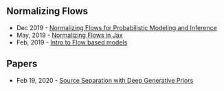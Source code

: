 ## Normalizing Flows
- Dec 2019 - [Normalizing Flows for Probabilistic Modeling and Inference](https://arxiv.org/abs/1912.02762)
- May, 2019 - [Normalizing Flows in Jax](https://github.com/ericjang/nf-jax)
- Feb, 2019 - [Intro to Flow based models](https://www.youtube.com/watch?v=mYCLVPRy2nc&feature=youtu.be&t=6393)

## Papers
- Feb 19, 2020 - [Source Separation with Deep Generative Priors](https://arxiv.org/abs/2002.07942)